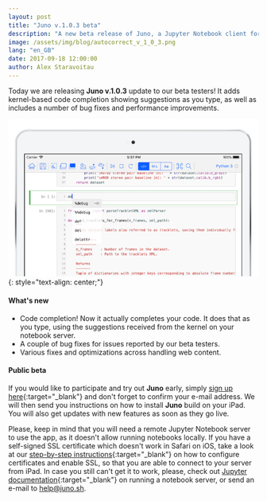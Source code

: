 ```yaml
---
layout: post
title: "Juno v.1.0.3 beta"
description: "A new beta release of Juno, a Jupyter Notebook client for iPad."
image: /assets/img/blog/autocorrect_v_1_0_3.png
lang: "en_GB"
date: 2017-09-18 12:00:00
author: Alex Staravoitau
---
```


Today we are releasing **Juno v.1.0.3** update to our beta testers! It adds kernel-based code completion showing suggestions as you type, as well as includes a number of bug fixes and performance improvements. <!--more-->

![Juno code completion](/assets/img/blog/autocorrect_v_1_0_3.png)
{: style="text-align: center;"}

#### What's new
* Code completion! Now it actually completes your code. It does that as you type, using the suggestions received from the kernel on your notebook server.
* A couple of bug fixes for issues reported by our beta testers.
* Various fixes and optimizations across handling web content.

#### Public beta
If you would like to participate and try out **Juno** early, simply [sign up here](/#mce-EMAIL){:target="_blank"} and don't forget to confirm your e-mail address. We will then send you instructions on how to install **Juno** build on your iPad. You will also get updates with new features as soon as they go live.

Please, keep in mind that you will need a remote Jupyter Notebook server to use the app, as it doesn't allow running notebooks locally. If you have a self-signed SSL certificate which doesn't work in Safari on iOS, take a look at our [step-by-step instructions](/ssl-self-signed-cert){:target="_blank"} on how to configure certificates and enable SSL, so that you are able to connect to your server from iPad. In case you still can't get it to work, please, check out [Jupyter documentation](http://jupyter-notebook.readthedocs.io/en/latest/public_server.html){:target="_blank"} on running a notebook server, or send an e-mail to [help@juno.sh](mailto:help@juno.sh).
